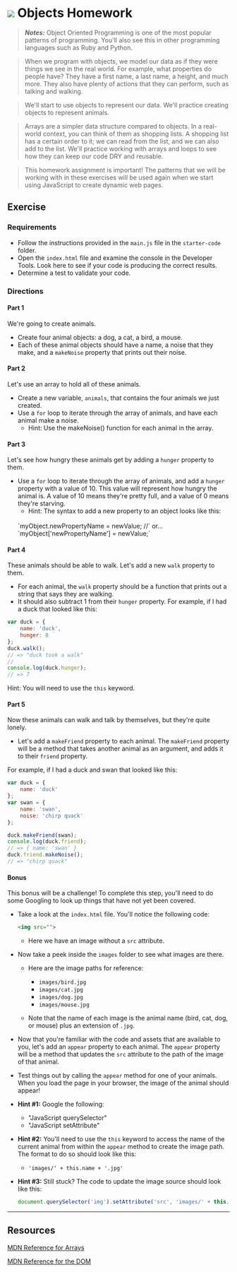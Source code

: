 # ![](https://ga-dash.s3.amazonaws.com/production/assets/logo-9f88ae6c9c3871690e33280fcf557f33.png) Objects Homework
>***Notes:*** Object Oriented Programming is one of the most popular patterns of programming. You'll also see this in other programming languages such as Ruby and Python.

> When we program with objects, we model our data as if they were things we see in the real world. For example, what properties do people have? They have a first name, a last name, a height, and much more. They also have plenty of actions that they can perform, such as talking and walking.

> We'll start to use objects to represent our data. We'll practice creating objects to represent animals.

> Arrays are a simpler data structure compared to objects. In a real-world context, you can think of them as shopping lists. A shopping list has a certain order to it; we can read from the list, and we can also add to the list. We'll practice working with arrays and loops to see how they can keep our code DRY and reusable.

> This homework assignment is important! The patterns that we will be working with in these exercises will be used again when we start using JavaScript to create dynamic web pages.

## Exercise

### Requirements
* Follow the instructions provided in the `main.js` file in the `starter-code` folder.
* Open the `index.html` file and examine the console in the Developer Tools. Look here to see if your code is producing the correct results.
* Determine a test to validate your code.

### Directions

#### Part 1
We're going to create animals.

* Create four animal objects: a dog, a cat, a bird, a mouse.
* Each of these animal objects should have a name, a noise that they make, and a `makeNoise` property that prints out their noise.

#### Part 2
Let's use an array to hold all of these animals.
* Create a new variable, `animals`, that contains the four animals we just created.
* Use a `for` loop to iterate through the array of animals, and have each animal make a noise.
  * Hint: Use the makeNoise() function for each animal in the array.

#### Part 3
Let's see how hungry these animals get by adding a `hunger` property to them.

- Use a `for` loop to iterate through the array of animals, and add a `hunger` property with a value of 10. This value will represent how hungry the animal is. A value of 10 means they're pretty full, and a value of 0 means they're starving.
	- Hint: The syntax to add a new property to an object looks like this:
  <br>
    `myObject.newPropertyName = newValue; //` or...
    <br>
	  `myObject['newPropertyName'] = newValue;`

#### Part 4
These animals should be able to walk. Let's add a new `walk` property to them.
* For each animal, the `walk` property should be a function that prints out a string that says they are walking.
* It should also subtract 1 from their `hunger` property.
For example, if I had a duck that looked like this:

``` javascript
var duck = {
	name: 'duck',
	hunger: 8
};
duck.walk();
// => "duck took a walk"
//
console.log(duck.hunger);
// => 7
```

  Hint: You will need to use the `this` keyword.

#### Part 5

Now these animals can walk and talk by themselves, but they're quite lonely.
* Let's add a `makeFriend` property to each animal. The `makeFriend` property will be a method that takes another animal as an argument, and adds it to their `friend` property.

For example, if I had a duck and swan that looked like this:

```javascript
var duck = {
	name: 'duck'
};
var swan = {
	name: 'swan',
	noise: 'chirp quack'
};

duck.makeFriend(swan);
console.log(duck.friend);
// => { name: 'swan' }
duck.friend.makeNoise();
// => "chirp quack"
```

#### Bonus
This bonus will be a challenge! To complete this step, you'll need to do some Googling to look up things that have not yet been covered.

- Take a look at the `index.html` file. You'll notice the following code:

	```html
	<img src="">
	```

	- Here we have an image without a `src` attribute.

- Now take a peek inside the `images` folder to see what images are there.

	- Here are the image paths for reference:

		- `images/bird.jpg`
		- `images/cat.jpg`
		- `images/dog.jpg`
		- `images/mouse.jpg`

	- Note that the name of each image is the animal name (bird, cat, dog, or mouse) plus an extension of `.jpg`.

- Now that you're familiar with the code and assets that are available to you, let's add an `appear` property to each animal. The `appear` property will be a method that updates the `src` attribute to the path of the image of that animal.

- Test things out by calling the `appear` method for one of your animals. When you load the page in your browser, the image of the animal should appear!

- **Hint #1:** Google the following:
	- "JavaScript querySelector"
	- "JavaScript setAttribute"

- **Hint #2:** You'll need to use the `this` keyword to access the name of the current animal from within the `appear` method to create the image path. The format to do so should look like this:

	- `'images/' + this.name + '.jpg'`

- **Hint #3:** Still stuck? The code to update the image source should look like this:

	```js
	document.querySelector('img').setAttribute('src', 'images/' + this.name + '.jpg');
	```


---

## Resources
[MDN Reference for Arrays](https://developer.mozilla.org/en-US/docs/Web/JavaScript/Reference/Global_Objects/Array)

[MDN Reference for the DOM](https://developer.mozilla.org/en-US/docs/Web/API/Document_Object_Model)

